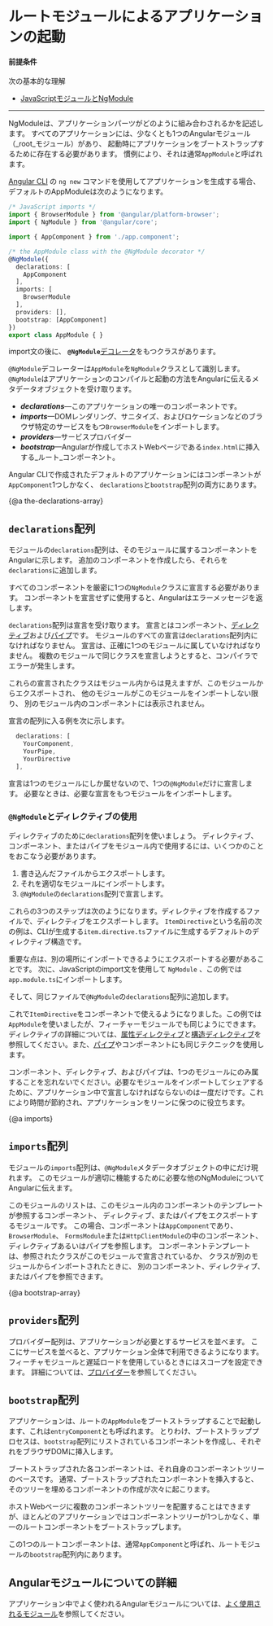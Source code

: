 # ルートモジュールによるアプリケーションの起動

#### 前提条件

次の基本的な理解
* [JavaScriptモジュールとNgModule](guide/ngmodule-vs-jsmodule)

<hr />

NgModuleは、アプリケーションパーツがどのように組み合わされるかを記述します。
すべてのアプリケーションには、少なくとも1つのAngularモジュール（_root_モジュール）があり、
起動時にアプリケーションをブートストラップするために存在する必要があります。
慣例により、それは通常`AppModule`と呼ばれます。

[Angular CLI](cli) の `ng new` コマンドを使用してアプリケーションを生成する場合、デフォルトのAppModuleは次のようになります。

```typescript
/* JavaScript imports */
import { BrowserModule } from '@angular/platform-browser';
import { NgModule } from '@angular/core';

import { AppComponent } from './app.component';

/* the AppModule class with the @NgModule decorator */
@NgModule({
  declarations: [
    AppComponent
  ],
  imports: [
    BrowserModule
  ],
  providers: [],
  bootstrap: [AppComponent]
})
export class AppModule { }

```

import文の後に、
**`@NgModule`**[デコレータ](guide/glossary#decorator '"Decorator" の説明')をもつクラスがあります。

`@NgModule`デコレーターは`AppModule`を`NgModule`クラスとして識別します。
`@NgModule`はアプリケーションのコンパイルと起動の方法をAngularに伝えるメタデータオブジェクトを受け取ります。

* **_declarations_**&mdash;このアプリケーションの唯一のコンポーネントです。
* **_imports_**&mdash;DOMレンダリング、サニタイズ、およびロケーションなどのブラウザ特定のサービスをもつ`BrowserModule`をインポートします。
* **_providers_**&mdash;サービスプロバイダー
* **_bootstrap_**&mdash;Angularが作成してホストWebページである`index.html`に挿入する_ルート_コンポーネント。

Angular CLIで作成されたデフォルトのアプリケーションにはコンポーネントが`AppComponent`1つしかなく、
`declarations`と`bootstrap`配列の両方にあります。

{@a the-declarations-array}

## `declarations`配列

モジュールの`declarations`配列は、そのモジュールに属するコンポーネントをAngularに示します。
追加のコンポーネントを作成したら、それらを`declarations`に追加します。

すべてのコンポーネントを厳密に1つの`NgModule`クラスに宣言する必要があります。
コンポーネントを宣言せずに使用すると、Angularはエラーメッセージを返します。

`declarations`配列は宣言を受け取ります。
宣言とはコンポーネント、[ディレクティブ](guide/attribute-directives)および[パイプ](guide/pipes)です。
モジュールのすべての宣言は`declarations`配列内になければなりません。
宣言は、正確に1つのモジュールに属していなければなりません。
複数のモジュールで同じクラスを宣言しようとすると、コンパイラでエラーが発生します。

これらの宣言されたクラスはモジュール内からは見えますが、このモジュールからエクスポートされ、
他のモジュールがこのモジュールをインポートしない限り、
別のモジュール内のコンポーネントには表示されません。

宣言の配列に入る例を次に示します。

```typescript
  declarations: [
    YourComponent,
    YourPipe,
    YourDirective
  ],
```

宣言は1つのモジュールにしか属せないので、1つの`@NgModule`だけに宣言します。
必要なときは、必要な宣言をもつモジュールをインポートします。


### `@NgModule`とディレクティブの使用

ディレクティブのために`declarations`配列を使いましょう。
ディレクティブ、コンポーネント、またはパイプをモジュール内で使用するには、いくつかのことをおこなう必要があります。

1. 書き込んだファイルからエクスポートします。
2. それを適切なモジュールにインポートします。
3. `@NgModule`の`declarations`配列で宣言します。


これらの3つのステップは次のようになります。ディレクティブを作成するファイルで、ディレクティブをエクスポートします。
`ItemDirective`という名前の次の例は、CLIが生成する`item.directive.ts`ファイルに生成するデフォルトのディレクティブ構造です。

<code-example path="bootstrapping/src/app/item.directive.ts" region="directive" header="src/app/item.directive.ts"></code-example>

重要な点は、別の場所にインポートできるようにエクスポートする必要があることです。
次に、JavaScriptのimport文を使用して `NgModule` 、この例では`app.module.ts`にインポートします。

<code-example path="bootstrapping/src/app/app.module.ts" region="directive-import" header="src/app/app.module.ts"></code-example>

そして、同じファイルで`@NgModule`の`declarations`配列に追加します。

<code-example path="bootstrapping/src/app/app.module.ts" region="declarations" header="src/app/app.module.ts"></code-example>

これで`ItemDirective`をコンポーネントで使えるようになりました。この例では`AppModule`を使いましたが、フィーチャーモジュールでも同じようにできます。ディレクティブの詳細については、[属性ディレクティブ](guide/attribute-directives)と[構造ディレクティブ](guide/structural-directives)を参照してください。また、[パイプ](guide/pipes)やコンポーネントにも同じテクニックを使用します。

コンポーネント、ディレクティブ、およびパイプは、1つのモジュールにのみ属することを忘れないでください。必要なモジュールをインポートしてシェアするために、アプリケーション中で宣言しなければならないのは一度だけです。これにより時間が節約され、アプリケーションをリーンに保つのに役立ちます。

{@a imports}

## `imports`配列

モジュールの`imports`配列は、`@NgModule`メタデータオブジェクトの中にだけ現れます。
このモジュールが適切に機能するために必要な他のNgModuleについてAngularに伝えます。

<code-example
    path="bootstrapping/src/app/app.module.ts"
    region="imports"
    header="src/app/app.module.ts (excerpt)">
</code-example>

このモジュールのリストは、このモジュール内のコンポーネントのテンプレートが参照するコンポーネント、
ディレクティブ、またはパイプをエクスポートするモジュールです。
この場合、コンポーネントは`AppComponent`であり、`BrowserModule`、
`FormsModule`または`HttpClientModule`の中のコンポーネント、ディレクティブあるいはパイプを参照します。
コンポーネントテンプレートは、参照されたクラスがこのモジュールで宣言されているか、
クラスが別のモジュールからインポートされたときに、
別のコンポーネント、ディレクティブ、またはパイプを参照できます。



{@a bootstrap-array}

## `providers`配列

プロバイダー配列は、アプリケーションが必要とするサービスを並べます。
ここにサービスを並べると、アプリケーション全体で利用できるようになります。
フィーチャモジュールと遅延ロードを使用しているときにはスコープを設定できます。
詳細については、[プロバイダー](guide/providers)を参照してください。

## `bootstrap`配列

アプリケーションは、ルートの`AppModule`をブートストラップすることで起動します、これは`entryComponent`とも呼ばれます。
とりわけ、ブートストラッププロセスは、`bootstrap`配列にリストされているコンポーネントを作成し、それぞれをブラウザDOMに挿入します。

ブートストラップされた各コンポーネントは、それ自身のコンポーネントツリーのベースです。
通常、ブートストラップされたコンポーネントを挿入すると、
そのツリーを埋めるコンポーネントの作成が次々に起こります。

ホストWebページに複数のコンポーネントツリーを配置することはできますが、ほとんどのアプリケーションではコンポーネントツリーが1つしかなく、単一のルートコンポーネントをブートストラップします。

この1つのルートコンポーネントは、通常`AppComponent`と呼ばれ、ルートモジュールの`bootstrap`配列内にあります。



## Angularモジュールについての詳細

アプリケーション中でよく使われるAngularモジュールについては、[よく使用されるモジュール](guide/frequent-ngmodules)を参照してください。

